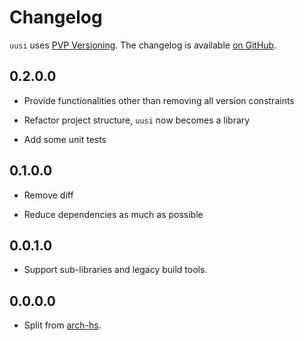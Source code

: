 # Changelog

`uusi` uses [PVP Versioning][1].
The changelog is available [on GitHub][2].

## 0.2.0.0

* Provide functionalities other than removing all version constraints

* Refactor project structure, `uusi` now becomes a library

* Add some unit tests

## 0.1.0.0

* Remove diff

* Reduce dependencies as much as possible

## 0.0.1.0

* Support sub-libraries and legacy build tools.

## 0.0.0.0

* Split from [arch-hs](https://github.com/berberman/arch-hs).

[1]: https://pvp.haskell.org
[2]: https://github.com/berberman/uusi/releases
